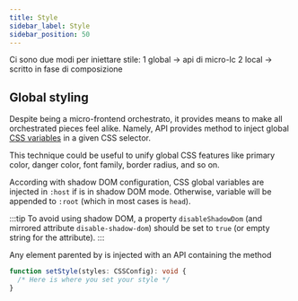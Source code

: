 ```yaml
---
title: Style
sidebar_label: Style
sidebar_position: 50
---
```


Ci sono due modi per iniettare stile:
1 global -> api di micro-lc
2 local -> scritto in fase di composizione

## Global styling

Despite <micro-lc></micro-lc> being a micro-frontend orchestrato, it provides means to make all orchestrated pieces feel
alike. Namely, <micro-lc></micro-lc> API provides method to inject global
[CSS variables](https://developer.mozilla.org/en-US/docs/Web/CSS/Using_CSS_custom_properties) in a given CSS selector.

This technique could be useful to unify global CSS features like primary color, danger color, font family, border radius,
and so on.

According with <micro-lc></micro-lc> shadow DOM configuration, CSS global variables are injected in `:host` if 
<micro-lc></micro-lc> is in shadow DOM mode. Otherwise, variable will be appended to `:root` (which in most cases is `head`). 

:::tip
To avoid using shadow DOM, a <micro-lc></micro-lc> property `disableShadowDom` (and mirrored attribute `disable-shadow-dom`)
should be set to `true` (or empty string for the attribute).
:::

Any element parented by <micro-lc></micro-lc> is injected with an API containing the method

```typescript
function setStyle(styles: CSSConfig): void {
  /* Here is where you set your style */
}
```
